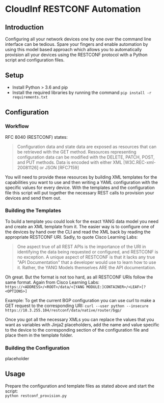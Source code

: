 # CloudInf RESTCONF Automation
## Introduction
Configuring all your network devices one by one over the command line interface can be tedious. Spare your fingers and enable automation by using this model based approach which allows you to automatically provision all your devices using the RESTCONF protocol with a Python script and configuration files.

## Setup
- Install Python > 3.6 and pip
- Install the required libraries by running the command `pip install -r requirements.txt`

## Configuration
### Workflow
RFC 8040 (RESTCONF) states:
>Configuration data and state data are exposed as resources that can be retrieved with the GET method. Resources representing configuration data can be modified with the DELETE, PATCH, POST, and PUT methods. Data is encoded with either XML [W3C.REC-xml-20081126] or JSON [RFC7159]

You will need to provide these resources by building XML templates for the capabilities you want to use and then writing a YAML configuration with the specific values for every device. With the templates and the configuration file this script will put together the necessary REST calls to provision your devices and send them out.

### Building the Templates
To build a template you could look for the exact YANG data model you need and create an XML template from it. The easier way is to configure one of the devices by hand over the CLI and read the XML back by reading the appropriate RESTCONF URI. Sadly, to quote Cisco Learning Labs:
>One aspect true of all REST APIs is the importance of the URI in identifying the data being requested or configured, and RESTCONF is no exception. A unique aspect of RESTCONF is that it lacks any true "API Documentation" that a developer would use to learn how to use it. Rather, the YANG Models themselves ARE the API documentation.

Oh great. But the format is not too hard, as all RESTCONF URIs follow the same format. Again from Cisco Learning Labs:
```https://<ADDRESS>/<ROOT>/data/<[YANG MODULE:]CONTAINER>/<LEAF>[?<OPTIONS>]```

Example: To get the current BGP configuration you can use curl to make a GET request to the corresponding URI:
```curl --user python --insecure https://10.3.255.104/restconf/data/native/router/bgp/```

Once you got all the necessary XMLs you can replace the values that you want as variables with Jinja2 placeholders, add the name and value specific to the device to the corresponding section of the configuration file and place them in the template folder.

### Building the Configuration
placeholder

## Usage
Prepare the configuration and template files as stated above and start the script:  
`python restconf_provision.py`
